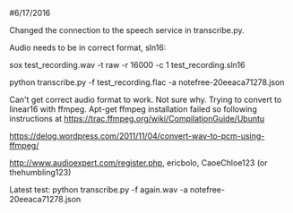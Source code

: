 #6/17/2016

Changed the connection to the speech service in transcribe.py.

Audio needs to be in correct format, sln16:

sox test_recording.wav -t raw -r 16000 -c 1 test_recording.sln16

 python transcribe.py -f test_recording.flac -a notefree-20eeaca71278.json


Can't get correct audio format to work. Not sure why.
Trying to convert to linear16 with ffmpeg. Apt-get ffmpeg installation failed so following instructions at https://trac.ffmpeg.org/wiki/CompilationGuide/Ubuntu

https://delog.wordpress.com/2011/11/04/convert-wav-to-pcm-using-ffmpeg/

http://www.audioexpert.com/register.php, ericbolo, CaoeChloe123 (or thehumbling123)

Latest test: python transcribe.py -f again.wav -a notefree-20eeaca71278.json